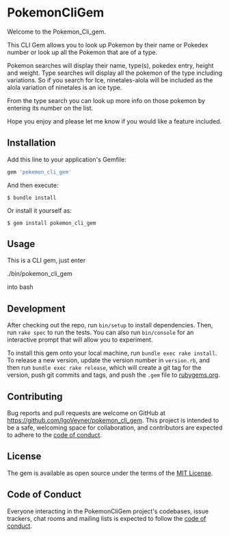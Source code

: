 # PokemonCliGem

Welcome to the Pokemon_Cli_gem.

This CLI Gem allows you to look up Pokemon by their name or Pokedex number or look up all the Pokemon that are of a type.

Pokemon searches will display their name, type(s), pokedex entry, height and weight.
Type searches will display all the pokemon of the type including variations. So if you search for Ice, ninetales-alola will be included as the alola variation of ninetales is an ice type.

From the type search you can look up more info on those pokemon by entering its number on the list.

Hope you enjoy and please let me know if you would like a feature included.

## Installation

Add this line to your application's Gemfile:

```ruby
gem 'pokemon_cli_gem'
```

And then execute:

    $ bundle install

Or install it yourself as:

    $ gem install pokemon_cli_gem

## Usage

This is a CLI gem, just enter

./bin/pokemon_cli_gem

into bash

## Development

After checking out the repo, run `bin/setup` to install dependencies. Then, run `rake spec` to run the tests. You can also run `bin/console` for an interactive prompt that will allow you to experiment.

To install this gem onto your local machine, run `bundle exec rake install`. To release a new version, update the version number in `version.rb`, and then run `bundle exec rake release`, which will create a git tag for the version, push git commits and tags, and push the `.gem` file to [rubygems.org](https://rubygems.org).

## Contributing

Bug reports and pull requests are welcome on GitHub at https://github.com/IgoVeyner/pokemon_cli_gem. This project is intended to be a safe, welcoming space for collaboration, and contributors are expected to adhere to the [code of conduct](https://github.com/IgoVeyner/pokemon_cli_gem/blob/master/CODE_OF_CONDUCT.md).


## License

The gem is available as open source under the terms of the [MIT License](https://opensource.org/licenses/MIT).

## Code of Conduct

Everyone interacting in the PokemonCliGem project's codebases, issue trackers, chat rooms and mailing lists is expected to follow the [code of conduct](https://github.com/IgoVeyner/pokemon_cli_gem/blob/master/CODE_OF_CONDUCT.md).
